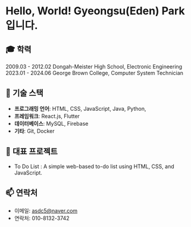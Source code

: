 # Hello, World! Gyeongsu(Eden) Park 입니다.

## 🎓 학력
2009.03 - 2012.02 Dongah-Meister High School, Electronic Engineering
2023.01 - 2024.06 George Brown College, Computer System Technician

## 🔧 기술 스택
- **프로그래밍 언어**: HTML, CSS, JavaScript, Java, Python,
- **프레임워크**: React.js, Flutter
- **데이터베이스**: MySQL, Firebase
- **기타**: Git, Docker

## 🌟 대표 프로젝트
- To Do List : A simple web-based to-do list using HTML, CSS, and JavaScript.

## 📫 연락처
- 이메일: asdc5@naver.com
- 연락처: 010-8132-3742
